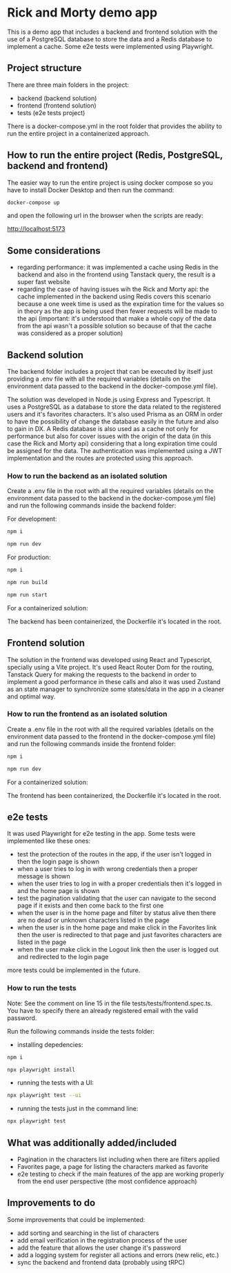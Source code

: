 # Rick and Morty demo app

This is a demo app that includes a backend and frontend solution with the use of a PostgreSQL database to store the data and a Redis database to implement a cache. Some e2e tests were implemented using Playwright.

## Project structure

There are three main folders in the project:

- backend (backend solution)
- frontend (frontend solution)
- tests (e2e tests project)

There is a docker-compose.yml in the root folder that provides the ability to run the entire project in a containerized approach.

## How to run the entire project (Redis, PostgreSQL, backend and frontend)

The easier way to run the entire project is using docker compose so you have to install Docker Desktop and then run the command:

```bash
docker-compose up
```

and open the following url in the browser when the scripts are ready:

[http://localhost:5173](http://localhost:5173)

## Some considerations

- regarding performance: it was implemented a cache using Redis in the backend and also in the frontend using Tanstack query, the result is a super fast website
- regarding the case of having issues wih the Rick and Morty api: the cache implemented in the backend using Redis covers this scenario because a one week time is used as the expiration time for the values so in theory as the app is being used then fewer requests will be made to the api (important: it's understood that make a whole copy of the data from the api wasn't a possible solution so because of that the cache was considered as a proper solution)

## Backend solution

The backend folder includes a project that can be executed by itself just providing a .env file with all the required variables (details on the environment data passed to the backend in the docker-compose.yml file).

The solution was developed in Node.js using Express and Typescript. It uses a PostgreSQL as a database to store the data related to the registered users and it's favorites characters. It's also used Prisma as an ORM in order to have the possibility of change the database easily in the future and also to gain in DX. A Redis database is also used as a cache not only for performance but also for cover issues with the origin of the data (in this case the Rick and Morty api) considering that a long expiration time could be assigned for the data. The authentication was implemented using a JWT implementation and the routes are protected using this approach.

### How to run the backend as an isolated solution

Create a .env file in the root with all the required variables (details on the environment data passed to the backend in the docker-compose.yml file) and run the following commands inside the backend folder:

For development:

```bash
npm i
```

```bash
npm run dev
```

For production:

```bash
npm i
```

```bash
npm run build
```

```bash
npm run start
```

For a containerized solution:

The backend has been containerized, the Dockerfile it's located in the root.

## Frontend solution

The solution in the frontend was developed using React and Typescript, specially using a Vite project. It's used React Router Dom for the routing, Tanstack Query for making the requests to the backend in order to implement a good performance in these calls and also it was used Zustand as an state manager to synchronize some states/data in the app in a cleaner and optimal way.

### How to run the frontend as an isolated solution

Create a .env file in the root with all the required variables (details on the environment data passed to the frontend in the docker-compose.yml file) and run the following commands inside the frontend folder:

```bash
npm i
```

```bash
npm run dev
```

For a containerized solution:

The frontend has been containerized, the Dockerfile it's located in the root.

## e2e tests

It was used Playwright for e2e testing in the app. Some tests were implemented like these ones:

- test the protection of the routes in the app, if the user isn't logged in then the login page is shown
- when a user tries to log in with wrong credentials then a proper message is shown
- when the user tries to log in with a proper credentials then it's logged in and the home page is shown
- test the pagination validating that the user can navigate to the second page if it exists and then come back to the first one
- when the user is in the home page and filter by status alive then there are no dead or unknown characters listed in the page
- when the user is in the home page and make click in the Favorites link then the user is redirected to that page and just favorites characters are listed in the page
- when the user make click in the Logout link then the user is logged out and redirected to the login page

more tests could be implemented in the future.

### How to run the tests

Note: See the comment on line 15 in the file tests/tests/frontend.spec.ts. You have to specify there an already registered email with the valid password.

Run the following commands inside the tests folder:

- installing depedencies:

```bash
npm i
```

```bash
npx playwright install
```

- running the tests with a UI:

```bash
npx playwright test --ui
```

- running the tests just in the command line:

```bash
npx playwright test
```

## What was additionally added/included

- Pagination in the characters list including when there are filters applied
- Favorites page, a page for listing the characters marked as favorite
- e2e testing to check if the main features of the app are working properly from the end user perspective (the most confidence approach)

## Improvements to do

Some improvements that could be implemented:

- add sorting and searching in the list of characters
- add email verification in the registration process of the user
- add the feature that allows the user change it's password
- add a logging system for register all actions and errors (new relic, etc.)
- sync the backend and frontend data (probably using tRPC)